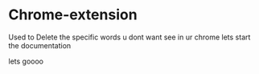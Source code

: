 # Chrome-extension

Used to Delete the specific words u dont want see in ur chrome lets start the documentation

lets goooo
